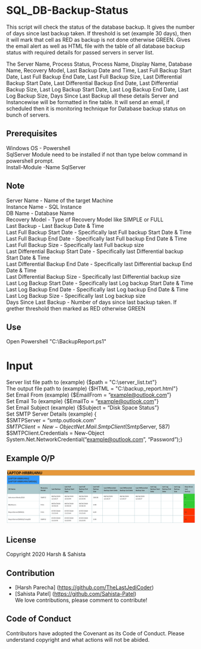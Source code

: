 # SQL_DB-Backup-Status
This script will check the status of the database backup. It gives the number of days since last backup taken. If threshold is set (example 30 days), then it will mark that cell as RED as backup is not done otherwise GREEN. Gives the email alert as well as HTML file with the table of all database backup status with required details for passed servers in server list.

The Server Name, Process Status, Process Name, Display Name, Database Name, Recovery Model, Last Backup Date and Time, Last Full Backup Start Date, Last Full Backup End Date, Last Full Backup Size, Last Differential Backup Start Date, Last Differential Backup End Date, Last Differential Backup Size, Last Log Backup Start Date, Last Log Backup End Date, Last Log Backup Size, Days Since Last Backup all these details Server and Instancewise will be formatted in fine table. It will send an email, if scheduled then it is monitoring technique for Database backup status on bunch of servers.

## Prerequisites

Windows OS - Powershell<br>
SqlServer Module need to be installed if not than type below command in powershell prompt.<br>
Install-Module -Name SqlServer

## Note
  
Server Name - Name of the target Machine<br>
Instance Name - SQL Instance<br>
DB Name	- Database Name<br>
Recovery Model - Type of Recovery Model like SIMPLE or FULL<br>
Last Backup - Last Backup Date & Time<br>
Last Full Backup Start Date	- Specifically last Full backup Start Date & Time<br>
Last Full Backup End Date	- Specifically last Full backup End Date & Time<br>
Last Full Backup Size	- Specifically last Full backup size<br>
Last Differential Backup Start Date	- Specifically last Differential backup Start Date & Time<br>
Last Differential Backup End Date	- Specifically last Differential backup End Date & Time<br>
Last Differential Backup Size	- Specifically last Differential backup size<br>
Last Log Backup Start Date - Specifically last Log backup Start Date & Time<br>
Last Log Backup End Date - Specifically last Log backup End Date & Time<br>
Last Log Backup Size - Specifically last Log backup size<br>
Days Since Last Backup - Number of days since last backup taken. If grether threshold then marked as RED otherwise GREEN<br>

## Use

Open Powershell
"C:\BackupReport.ps1"


# Input
Server list file path to (example) {$path = "C:\server_list.txt"}<br>
The output file path to (example) {$HTML = "C:\backup_report.html"}<br>
Set Email From (example) {$EmailFrom = “example@outlook.com”}<br>
Set Email To (example) {$EmailTo = “example@outlook.com"}<br>
Set Email Subject (example) {$Subject = “Disk Space Status”}<br>
Set SMTP Server Details (example) {<br> 
$SMTPServer = “smtp.outlook.com” <br>
$SMTPClient = New-Object Net.Mail.SmtpClient($SmtpServer, 587)<br>
$SMTPClient.Credentials = New-Object System.Net.NetworkCredential(“example@outlook.com”, “Password”);}

## Example O/P

![alt text](https://github.com/Sahista-Patel/SQL_DB-Backup-Status/blob/Powershell/backup.PNG)

## License

Copyright 2020 Harsh & Sahista

## Contribution

* [Harsh Parecha] (https://github.com/TheLastJediCoder)
* [Sahista Patel] (https://github.com/Sahista-Patel)<br>
We love contributions, please comment to contribute!

## Code of Conduct

Contributors have adopted the Covenant as its Code of Conduct. Please understand copyright and what actions will not be abided.
